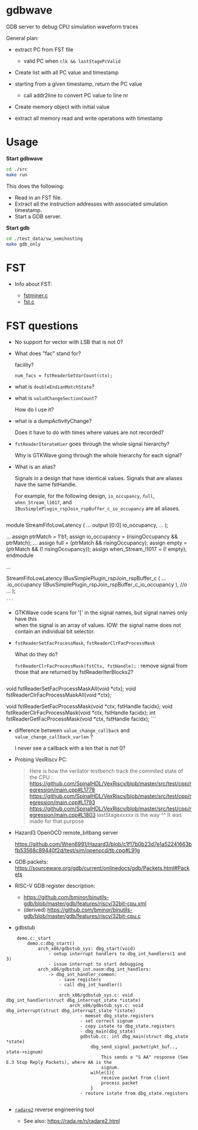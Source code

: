 # gdbwave

GDB server to debug CPU simulation waveform traces

General plan:

* extract PC from FST file

    * valid PC when `clk && lastStagePcValid`

* Create list with all PC value and timestamp
* starting from a given timestamp, return the PC value
    * call addr2line to convert PC value to line nr
* Create memory object with initial value
* extract all memory read and write operations with timestamp

# Usage

**Start gdbwave**

```sh
cd ./src
make run
```

This does the following:

* Read in an FST file.
* Extract all the instruction addresses with associated simulation timestamp.
* Start a GDB server.

**Start gdb**

```sh
cd ./test_data/sw_semihosting
make gdb_only
```


# FST

* Info about FST:

    * [fstminer.c](https://github.com/gtkwave/gtkwave/blob/master/gtkwave3-gtk3/src/helpers/fstminer.c)
    * [fst.c](https://github.com/gtkwave/gtkwave/blob/master/gtkwave3-gtk3/src/fst.c)

# FST questions

* No support for vector with LSB that is not 0?

* What does "fac" stand for?

    facility?

    `num_facs = fstReaderGetVarCount(ctx);`

* what is `doubleEndianMatchState`? 

* what is `valudChangeSectionCount`? 

    How do I use it?

* what is a dumpActivityChange?

    Does it have to do with times where values are not recorded?

* `fstReaderIterateHier` goes through the whole signal hierarchy?

    Why is GTKWave going through the whole hierarchy for each signal?

* What is an alias?

    Signals in a design that have identical values. Signals that are aliases have the same
    fstHandle.

    For example, for the following design, `io_occupancy`, `full`, `when_Stream_l1017`, and 
    `IBusSimplePlugin_rspJoin_rspBuffer_c_io_occupancy` are all aliases.

    ```verilog
module StreamFifoLowLatency (
  ...
  output     [0:0]    io_occupancy,
  ...
);

...
    assign ptrMatch = 1'b1;
    assign io_occupancy = (risingOccupancy && ptrMatch);
...
    assign full = (ptrMatch && risingOccupancy);
    assign empty = (ptrMatch && (! risingOccupancy));
    assign when_Stream_l1017 = (! empty);
endmodule

...

  StreamFifoLowLatency IBusSimplePlugin_rspJoin_rspBuffer_c (
    ...
    .io_occupancy             (IBusSimplePlugin_rspJoin_rspBuffer_c_io_occupancy          ), //o
    ...
  );

    ```

* GTKWave code scans for '[' in the signal names, but signal names only have this  
  when the signal is an array of values. IOW: the signal name does not contain an individual bit selector.


* `fstReaderSetFacProcessMask`, `fstReaderClrFacProcessMask`

    What do they do?

    `fstReaderClrFacProcessMask(fstCtx, fstHandle);`  : remove signal from those that are returned by fstReaderIterBlocks2?

    ```
void            fstReaderSetFacProcessMaskAll(void *ctx);
void            fstReaderClrFacProcessMaskAll(void *ctx);

void            fstReaderSetFacProcessMask(void *ctx, fstHandle facidx);
void            fstReaderClrFacProcessMask(void *ctx, fstHandle facidx);
int             fstReaderGetFacProcessMask(void *ctx, fstHandle facidx);
    ```



* difference between `value_change_callback` and `value_change_callback_varlen` ?

    I never see a callback with a len that is not 0?


* Probing VexRiscv PC:

    > Here is how the verilator testbench track the commited state of the CPU :
    > https://github.com/SpinalHDL/VexRiscv/blob/master/src/test/cpp/regression/main.cpp#L1778
    > https://github.com/SpinalHDL/VexRiscv/blob/master/src/test/cpp/regression/main.cpp#L1793
    > https://github.com/SpinalHDL/VexRiscv/blob/master/src/test/cpp/regression/main.cpp#L1803
    > lastStagexxxxx is the way ^^
    > It was made for that purpose

* Hazard3 OpenOCD remote_bitbang server

    https://github.com/Wren6991/Hazard3/blob/c1f17b0b23d7e1a52241663bfb53568c89440f2d/test/sim/openocd/tb.cpp#L91g

* GDB packets: https://sourceware.org/gdb/current/onlinedocs/gdb/Packets.html#Packets

* RISC-V GDB register description: 

    * https://github.com/bminor/binutils-gdb/blob/master/gdb/features/riscv/32bit-cpu.xml
    * (derived) https://github.com/bminor/binutils-gdb/blob/master/gdb/features/riscv/32bit-cpu.c


* gdbstub

```
    demo.c:_start
        demo.c:dbg_start()
            arch_x86/gdbstub_sys: dbg_start(void)
                - setup interrupt handlers to dbg_int_handlers(1 and 3)
                - issue interrupt to start debugging
            arch_x86/gdbstub_int.nasm:dbg_int_handlers:
                -> dbg_int_handler_common:
                    - save registers
                    - call dbg_int_handler()

                    arch_x86/gdbstub_sys.c: void dbg_int_handler(struct dbg_interrupt_state *istate)
                        arch_x86/gdbstub_sys.c: void dbg_interrupt(struct dbg_interrupt_state *istate)
                            - memset dbg_state.registers
                            - set correct signum
                            - copy istate to dbg_state.registers
                            - dbg_main(dbg_state)
                            gdbstub.cc: int dbg_main(struct dbg_state *state)
                                dbg_send_signal_packet(pkt_buf.., state->signum)
                                    This sends a "S AA" response (See E.3 Stop Reply Packets), where AA is the
                                    signum.
                                wihle(1){
                                    receive packet from client
                                    process packet
                                }
                            - restore istate from dbg_state.registers


```

* [`radare2`](https://github.com/radareorg/radare2) reverse engineering tool

     * See also: https://rada.re/n/radare2.html

